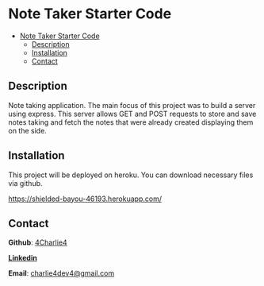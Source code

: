 # Note Taker Starter Code

- [Note Taker Starter Code](#note-taker-starter-code)
  - [Description](#description)
  - [Installation](#installation)
  - [Contact](#contact)

## Description

Note taking application. The main focus of this project was to build a server using express. This server allows GET and POST requests to store and save notes taking and fetch the notes that were already created displaying them on the side.

## Installation
This project will be deployed on heroku. You can download necessary files via github.

https://shielded-bayou-46193.herokuapp.com/

## Contact

**Github**: [4Charlie4](https://github.com/4Charlie4)

[**Linkedin**](https://www.linkedin.com/in/charliedev4/)

**Email**: charlie4dev4@gmail.com
